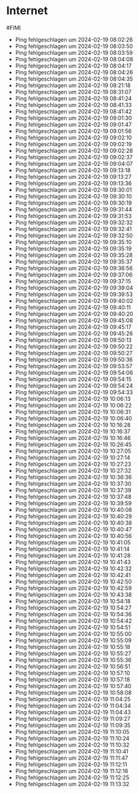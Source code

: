# Internet
#FIMI 

- Ping fehlgeschlagen um 2024-02-19 08:02:26
- Ping fehlgeschlagen um 2024-02-19 08:03:50
- Ping fehlgeschlagen um 2024-02-19 08:03:59
- Ping fehlgeschlagen um 2024-02-19 08:04:08
- Ping fehlgeschlagen um 2024-02-19 08:04:17
- Ping fehlgeschlagen um 2024-02-19 08:04:26
- Ping fehlgeschlagen um 2024-02-19 08:04:35
- Ping fehlgeschlagen um 2024-02-19 08:21:18
- Ping fehlgeschlagen um 2024-02-19 08:31:07
- Ping fehlgeschlagen um 2024-02-19 08:41:24
- Ping fehlgeschlagen um 2024-02-19 08:41:33
- Ping fehlgeschlagen um 2024-02-19 08:41:42
- Ping fehlgeschlagen um 2024-02-19 09:01:30
- Ping fehlgeschlagen um 2024-02-19 09:01:47
- Ping fehlgeschlagen um 2024-02-19 09:01:56
- Ping fehlgeschlagen um 2024-02-19 09:02:10
- Ping fehlgeschlagen um 2024-02-19 09:02:19
- Ping fehlgeschlagen um 2024-02-19 09:02:28
- Ping fehlgeschlagen um 2024-02-19 09:02:37
- Ping fehlgeschlagen um 2024-02-19 09:04:07
- Ping fehlgeschlagen um 2024-02-19 09:13:18
- Ping fehlgeschlagen um 2024-02-19 09:13:27
- Ping fehlgeschlagen um 2024-02-19 09:13:36
- Ping fehlgeschlagen um 2024-02-19 09:30:01
- Ping fehlgeschlagen um 2024-02-19 09:30:10
- Ping fehlgeschlagen um 2024-02-19 09:30:19
- Ping fehlgeschlagen um 2024-02-19 09:31:44
- Ping fehlgeschlagen um 2024-02-19 09:31:53
- Ping fehlgeschlagen um 2024-02-19 09:32:32
- Ping fehlgeschlagen um 2024-02-19 09:32:41
- Ping fehlgeschlagen um 2024-02-19 09:32:50
- Ping fehlgeschlagen um 2024-02-19 09:35:10
- Ping fehlgeschlagen um 2024-02-19 09:35:19
- Ping fehlgeschlagen um 2024-02-19 09:35:28
- Ping fehlgeschlagen um 2024-02-19 09:35:37
- Ping fehlgeschlagen um 2024-02-19 09:36:56
- Ping fehlgeschlagen um 2024-02-19 09:37:06
- Ping fehlgeschlagen um 2024-02-19 09:37:15
- Ping fehlgeschlagen um 2024-02-19 09:39:04
- Ping fehlgeschlagen um 2024-02-19 09:39:53
- Ping fehlgeschlagen um 2024-02-19 09:40:02
- Ping fehlgeschlagen um 2024-02-19 09:40:11
- Ping fehlgeschlagen um 2024-02-19 09:40:20
- Ping fehlgeschlagen um 2024-02-19 09:45:08
- Ping fehlgeschlagen um 2024-02-19 09:45:17
- Ping fehlgeschlagen um 2024-02-19 09:45:26
- Ping fehlgeschlagen um 2024-02-19 09:50:13
- Ping fehlgeschlagen um 2024-02-19 09:50:22
- Ping fehlgeschlagen um 2024-02-19 09:50:27
- Ping fehlgeschlagen um 2024-02-19 09:50:36
- Ping fehlgeschlagen um 2024-02-19 09:53:57
- Ping fehlgeschlagen um 2024-02-19 09:54:06
- Ping fehlgeschlagen um 2024-02-19 09:54:15
- Ping fehlgeschlagen um 2024-02-19 09:54:24
- Ping fehlgeschlagen um 2024-02-19 09:54:33
- Ping fehlgeschlagen um 2024-02-19 10:06:13
- Ping fehlgeschlagen um 2024-02-19 10:06:22
- Ping fehlgeschlagen um 2024-02-19 10:06:31
- Ping fehlgeschlagen um 2024-02-19 10:06:40
- Ping fehlgeschlagen um 2024-02-19 10:16:28
- Ping fehlgeschlagen um 2024-02-19 10:16:37
- Ping fehlgeschlagen um 2024-02-19 10:16:46
- Ping fehlgeschlagen um 2024-02-19 10:26:45
- Ping fehlgeschlagen um 2024-02-19 10:27:05
- Ping fehlgeschlagen um 2024-02-19 10:27:14
- Ping fehlgeschlagen um 2024-02-19 10:27:23
- Ping fehlgeschlagen um 2024-02-19 10:27:32
- Ping fehlgeschlagen um 2024-02-19 10:36:36
- Ping fehlgeschlagen um 2024-02-19 10:37:30
- Ping fehlgeschlagen um 2024-02-19 10:37:39
- Ping fehlgeschlagen um 2024-02-19 10:37:48
- Ping fehlgeschlagen um 2024-02-19 10:39:59
- Ping fehlgeschlagen um 2024-02-19 10:40:08
- Ping fehlgeschlagen um 2024-02-19 10:40:29
- Ping fehlgeschlagen um 2024-02-19 10:40:38
- Ping fehlgeschlagen um 2024-02-19 10:40:47
- Ping fehlgeschlagen um 2024-02-19 10:40:56
- Ping fehlgeschlagen um 2024-02-19 10:41:05
- Ping fehlgeschlagen um 2024-02-19 10:41:14
- Ping fehlgeschlagen um 2024-02-19 10:41:28
- Ping fehlgeschlagen um 2024-02-19 10:41:43
- Ping fehlgeschlagen um 2024-02-19 10:42:32
- Ping fehlgeschlagen um 2024-02-19 10:42:41
- Ping fehlgeschlagen um 2024-02-19 10:42:50
- Ping fehlgeschlagen um 2024-02-19 10:42:59
- Ping fehlgeschlagen um 2024-02-19 10:43:38
- Ping fehlgeschlagen um 2024-02-19 10:54:18
- Ping fehlgeschlagen um 2024-02-19 10:54:27
- Ping fehlgeschlagen um 2024-02-19 10:54:36
- Ping fehlgeschlagen um 2024-02-19 10:54:42
- Ping fehlgeschlagen um 2024-02-19 10:54:51
- Ping fehlgeschlagen um 2024-02-19 10:55:00
- Ping fehlgeschlagen um 2024-02-19 10:55:09
- Ping fehlgeschlagen um 2024-02-19 10:55:18
- Ping fehlgeschlagen um 2024-02-19 10:55:27
- Ping fehlgeschlagen um 2024-02-19 10:55:36
- Ping fehlgeschlagen um 2024-02-19 10:56:51
- Ping fehlgeschlagen um 2024-02-19 10:57:10
- Ping fehlgeschlagen um 2024-02-19 10:57:18
- Ping fehlgeschlagen um 2024-02-19 10:57:40
- Ping fehlgeschlagen um 2024-02-19 10:58:08
- Ping fehlgeschlagen um 2024-02-19 11:04:25
- Ping fehlgeschlagen um 2024-02-19 11:04:34
- Ping fehlgeschlagen um 2024-02-19 11:04:43
- Ping fehlgeschlagen um 2024-02-19 11:09:27
- Ping fehlgeschlagen um 2024-02-19 11:09:35
- Ping fehlgeschlagen um 2024-02-19 11:10:05
- Ping fehlgeschlagen um 2024-02-19 11:10:24
- Ping fehlgeschlagen um 2024-02-19 11:10:32
- Ping fehlgeschlagen um 2024-02-19 11:10:41
- Ping fehlgeschlagen um 2024-02-19 11:11:47
- Ping fehlgeschlagen um 2024-02-19 11:12:11
- Ping fehlgeschlagen um 2024-02-19 11:12:16
- Ping fehlgeschlagen um 2024-02-19 11:12:25
- Ping fehlgeschlagen um 2024-02-19 11:13:32
